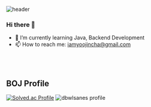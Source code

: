 ![header](https://capsule-render.vercel.app/api?type=waving&color=auto&height=300&section=header&text=YoojinCha&fontSize=90)
### Hi there 👋

<!--
**yoojincha/yoojincha** is a ✨ _special_ ✨ repository because its `README.md` (this file) appears on your GitHub profile.

Here are some ideas to get you started:

- 🔭 I’m currently working on ...
- 👯 I’m looking to collaborate on ...
- 🤔 I’m looking for help with ...
- 💬 Ask me about ...
- 😄 Pronouns: ...
- ⚡ Fun fact: ...
-->

- 🌱 I’m currently learning Java, Backend Development
- 📫 How to reach me: iamyoojincha@gmail.com
<br/>
<br/>

<h2>BOJ Profile</h2>

[![Solved.ac Profile](http://mazassumnida.wtf/api/v2/generate_badge?boj=dbwlsanes)](https://solved.ac/dbwlsanes/)
![dbwlsanes profile](http://mazandi.herokuapp.com/api?handle=dbwlsanes&theme=warm)
